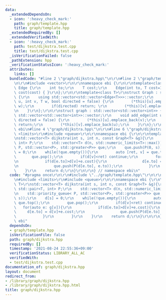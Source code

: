 ```yaml
---
data:
  _extendedDependsOn:
  - icon: ':heavy_check_mark:'
    path: graph/template.hpp
    title: graph/template.hpp
  _extendedRequiredBy: []
  _extendedVerifiedWith:
  - icon: ':heavy_check_mark:'
    path: test/dijkstra.test.cpp
    title: test/dijkstra.test.cpp
  _isVerificationFailed: false
  _pathExtension: hpp
  _verificationStatusIcon: ':heavy_check_mark:'
  attributes:
    links: []
  bundledCode: "#line 2 \"graph/dijkstra.hpp\"\n\r\n#line 2 \"graph/template.hpp\"\
    \n\r\n#include <vector>\r\n\r\nnamespace ebi {\r\n\r\ntemplate<class T>\r\nstruct\
    \ Edge {\r\n    int to;\r\n    T cost;\r\n    Edge(int to, T cost=1) : to(to),\
    \ cost(cost) { }\r\n};\r\n\r\ntemplate<class T>\r\nstruct Graph : std::vector<std::vector<Edge<T>>>\
    \ {\r\n    using std::vector<std::vector<Edge<T>>>::vector;\r\n    void add_edge(int\
    \ u, int v, T w, bool directed = false) {\r\n        (*this)[u].emplace_back(v,\
    \ w);\r\n        if(directed) return; \r\n        (*this)[v].emplace_back(u, w);\r\
    \n    }\r\n};\r\n\r\nstruct graph : std::vector<std::vector<int>> {\r\n    using\
    \ std::vector<std::vector<int>>::vector;\r\n    void add_edge(int u, int v, bool\
    \ directed = false) {\r\n        (*this)[u].emplace_back(v);\r\n        if(directed)\
    \ return;\r\n        (*this)[v].emplace_back(u);\r\n    }\r\n};\r\n\r\n} // namespace\
    \ ebi\n#line 4 \"graph/dijkstra.hpp\"\n\r\n#line 6 \"graph/dijkstra.hpp\"\n#include\
    \ <limits>\r\n#include <queue>\r\n\r\nnamespace ebi {\r\n\r\ntemplate<class T>\r\
    \nstd::vector<T> dijkstra(int s, int n, const Graph<T> &g){\r\n    typedef std::pair<T,\
    \ int> P;\r\n    std::vector<T> d(n, std::numeric_limits<T>::max());\r\n    std::priority_queue<\
    \ P, std::vector<P>, std::greater<P>> que;\r\n    que.push(P(0, s));\r\n    d[s]\
    \ = 0;\r\n    while(!que.empty()){\r\n        auto [ret, v] = que.top();\r\n \
    \       que.pop();\r\n        if(d[v]<ret) continue;\r\n        for(auto e: g[v]){\r\
    \n            if(d[e.to]>d[v]+e.cost){\r\n                d[e.to] = d[v]+e.cost;\r\
    \n                que.push(P(d[e.to], e.to));\r\n            }\r\n        }\r\n\
    \    }\r\n    return d;\r\n}\r\n\r\n} // namespace ebi\n"
  code: "#pragma once\r\n\r\n#include \"../graph/template.hpp\"\r\n\r\n#include <vector>\r\
    \n#include <limits>\r\n#include <queue>\r\n\r\nnamespace ebi {\r\n\r\ntemplate<class\
    \ T>\r\nstd::vector<T> dijkstra(int s, int n, const Graph<T> &g){\r\n    typedef\
    \ std::pair<T, int> P;\r\n    std::vector<T> d(n, std::numeric_limits<T>::max());\r\
    \n    std::priority_queue< P, std::vector<P>, std::greater<P>> que;\r\n    que.push(P(0,\
    \ s));\r\n    d[s] = 0;\r\n    while(!que.empty()){\r\n        auto [ret, v] =\
    \ que.top();\r\n        que.pop();\r\n        if(d[v]<ret) continue;\r\n     \
    \   for(auto e: g[v]){\r\n            if(d[e.to]>d[v]+e.cost){\r\n           \
    \     d[e.to] = d[v]+e.cost;\r\n                que.push(P(d[e.to], e.to));\r\n\
    \            }\r\n        }\r\n    }\r\n    return d;\r\n}\r\n\r\n} // namespace\
    \ ebi"
  dependsOn:
  - graph/template.hpp
  isVerificationFile: false
  path: graph/dijkstra.hpp
  requiredBy: []
  timestamp: '2021-08-24 22:55:36+09:00'
  verificationStatus: LIBRARY_ALL_AC
  verifiedWith:
  - test/dijkstra.test.cpp
documentation_of: graph/dijkstra.hpp
layout: document
redirect_from:
- /library/graph/dijkstra.hpp
- /library/graph/dijkstra.hpp.html
title: graph/dijkstra.hpp
---
```

